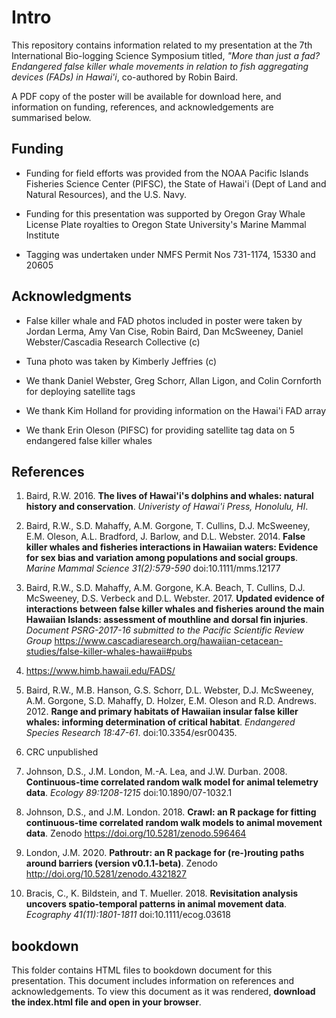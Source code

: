# Intro
This repository contains information related to my presentation at the 7th International Bio-logging Science Symposium titled, *"More than just a fad? Endangered false killer whale movements in relation to fish aggregating devices (FADs) in Hawai'i*, co-authored by Robin Baird. 

A PDF copy of the poster will be available for download here, and information on funding, references, and acknowledgements are summarised below.

## Funding
- Funding for field efforts was provided from the NOAA Pacific Islands Fisheries Science Center (PIFSC), the State of Hawai'i (Dept of Land and Natural Resources), and the U.S. Navy. 

- Funding for this presentation was supported by Oregon Gray Whale License Plate royalties to Oregon State University's Marine Mammal Institute

- Tagging was undertaken under NMFS Permit Nos 731-1174, 15330 and 20605

## Acknowledgments
- False killer whale and FAD photos included in poster were taken by Jordan Lerma, Amy Van Cise, Robin Baird, Dan McSweeney, Daniel Webster/Cascadia Research Collective (c)

- Tuna photo was taken by Kimberly Jeffries (c)

- We thank Daniel Webster, Greg Schorr, Allan Ligon, and Colin Cornforth for deploying satellite tags 

- We thank Kim Holland for providing information on the Hawai'i FAD array

- We thank Erin Oleson (PIFSC) for providing satellite tag data on 5 endangered false killer whales

## References
1. Baird, R.W. 2016. **The lives of Hawai'i's dolphins and whales: natural history and conservation**. *Univeristy of Hawai'i Press, Honolulu, HI*.

2. Baird, R.W., S.D. Mahaffy, A.M. Gorgone, T. Cullins, D.J. McSweeney, E.M. Oleson, A.L. Bradford, J. Barlow, and D.L. Webster. 2014. **False killer whales and fisheries interactions in Hawaiian waters: Evidence for sex bias and variation among populations and social groups**. *Marine Mammal Science 31(2):579-590* doi:10.1111/mms.12177

3. Baird, R.W., S.D. Mahaffy, A.M. Gorgone, K.A. Beach, T. Cullins, D.J. McSweeney, D.S. Verbeck and D.L. Webster. 2017. **Updated evidence of interactions between false killer whales and fisheries around the main Hawaiian Islands: assessment of mouthline and dorsal fin injuries**. *Document PSRG-2017-16 submitted to the Pacific Scientific Review Group* https://www.cascadiaresearch.org/hawaiian-cetacean-studies/false-killer-whales-hawaii#pubs

4. https://www.himb.hawaii.edu/FADS/

5. Baird, R.W., M.B. Hanson, G.S. Schorr, D.L. Webster, D.J. McSweeney, A.M. Gorgone, S.D. Mahaffy, D. Holzer, E.M. Oleson and R.D. Andrews. 2012. **Range and primary habitats of Hawaiian insular false killer whales: informing determination of critical habitat**. *Endangered Species Research 18:47-61*. doi:10.3354/esr00435.

6. CRC unpublished

7. Johnson, D.S., J.M. London, M.-A. Lea, and J.W. Durban. 2008. **Continuous-time correlated random walk model for animal telemetry data**. *Ecology 89:1208-1215* doi:10.1890/07-1032.1

8. Johnson, D.S., and J.M. London. 2018. **Crawl: an R package for fitting continuous-time correlated random walk models to animal movement data**. Zenodo https://doi.org/10.5281/zenodo.596464

9. London, J.M. 2020. **Pathroutr: an R package for (re-)routing paths around barriers (version v0.1.1-beta)**. Zenodo http://doi.org/10.5281/zenodo.4321827

10. Bracis, C., K. Bildstein, and T. Mueller. 2018. **Revisitation analysis uncovers spatio-temporal patterns in animal movement data**. *Ecography 41(11):1801-1811* doi:10.1111/ecog.03618


## bookdown
This folder contains HTML files to bookdown document for this presentation. This document includes information on references and acknowledgements. To view this document as it was rendered, **download the index.html file and open in your browser**. 
